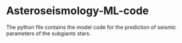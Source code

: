 # Asteroseismology-ML-code

The python file contains the model code for the prediction of seismic parameters of the subgiants stars. 
